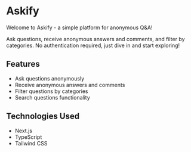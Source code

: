 # Askify

Welcome to Askify - a simple platform for anonymous Q&A!

Ask questions, receive anonymous answers and comments, and filter by categories. No authentication required, just dive in and start exploring!

## Features

- Ask questions anonymously
- Receive anonymous answers and comments
- Filter questions by categories
- Search questions functionality

## Technologies Used
- Next.js
- TypeScript
- Tailwind CSS
